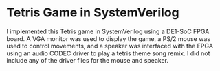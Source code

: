 # Tetris Game in SystemVerilog
I implemented this Tetris game in SystemVerilog using a DE1-SoC FPGA board. A VGA monitor was used to display the game, a PS/2 mouse was used to control movements, and a speaker was interfaced with the FPGA using an audio CODEC driver to play a tetris theme song remix. I did not include any of the driver files for the mouse and speaker.

